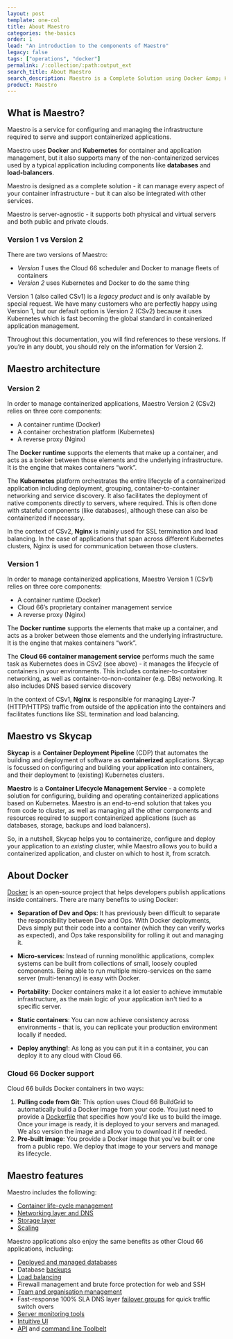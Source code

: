```yaml
---
layout: post
template: one-col
title: About Maestro
categories: the-basics
order: 1
lead: "An introduction to the components of Maestro"
legacy: false
tags: ["operations", "docker"]
permalink: /:collection/:path:output_ext
search_title: About Maestro
search_description: Maestro is a Complete Solution using Docker &amp; Kubernetes for Building and Managing Containerized Infrastructure, on any Cloud or your own Servers.
product: Maestro  
---
```


## What is Maestro?

Maestro is a service for configuring and managing the infrastructure required to serve and support containerized applications.

Maestro uses **Docker** and **Kubernetes** for container and application management, but it also supports many of the non-containerized services used by a typical application including components like **databases** and **load-balancers**.

Maestro is designed as a complete solution - it can manage every aspect of your container infrastructure - but it can also be integrated with other services.

Maestro is server-agnostic - it supports both physical and virtual servers and both public and private clouds.

### Version 1 vs Version 2

There are two versions of Maestro:

* *Version 1* uses the Cloud 66 scheduler and Docker to manage fleets of containers
* *Version 2* uses Kubernetes and Docker to do the same thing

Version 1 (also called CSv1) is a *legacy product* and is only available by special request. We have many customers who are perfectly happy using Version 1, but our default option is Version 2 (CSv2) because it uses Kubernetes which is fast becoming the global standard in containerized application management.

Throughout this documentation, you will find references to these versions. If you’re in any doubt, you should rely on the information for Version 2.

## Maestro architecture

### Version 2

In order to manage containerized applications, Maestro Version 2 (CSv2) relies on three core components:

* A container runtime (Docker)
* A container orchestration platform (Kubernetes)
* A reverse proxy (Nginx)

The **Docker runtime** supports the elements that make up a container, and acts as a broker between those elements and the underlying infrastructure. It is the engine that makes containers “work”.

The **Kubernetes** platform orchestrates the entire lifecycle of a containerized application including deployment, grouping, container-to-container networking and service discovery. It also facilitates the deployment of native components directly to servers, where required. This is often done with stateful components (like databases), although these can also be containerized if necessary.

In the context of CSv2, **Nginx** is mainly used for SSL termination and load balancing. In the case of applications that span across different Kubernetes clusters, Nginx is used for communication between those clusters.

### Version 1

In order to manage containerized applications, Maestro Version 1 (CSv1) relies on three core components:

* A container runtime (Docker)
* Cloud 66’s proprietary container management service
* A reverse proxy (Nginx)

The **Docker runtime** supports the elements that make up a container, and acts as a broker between those elements and the underlying infrastructure. It is the engine that makes containers “work”.

The **Cloud 66 container management service** performs much the same task as Kubernetes does in CSv2 (see above) - it manages the lifecycle of containers in your environments. This includes container-to-container networking, as well as container-to-non-container (e.g. DBs) networking. It also includes DNS based service discovery

In the context of CSv1, **Nginx** is responsible for managing Layer-7 (HTTP/HTTPS) traffic from outside of the application into the containers and facilitates functions like SSL termination and load balancing.

## Maestro vs Skycap

**Skycap** is a **Container Deployment Pipeline** (CDP) that automates the building and deployment of software as **containerized** applications. Skycap is focussed on configuring and building your application into containers, and their deployment to (existing) Kubernetes clusters.

**Maestro** is a **Container Lifecycle Management Service** - a complete solution for configuring, building and operating containerized applications based on Kubernetes. Maestro is an end-to-end solution that takes you from code to cluster, as well as managing all the other components and resources required to support containerized applications (such as databases, storage, backups and load balancers).

So, in a nutshell, Skycap helps you to containerize, configure and deploy your application to an *existing* cluster, while Maestro allows you to build a containerized application, and cluster on which to host it, from scratch.

## About Docker

[Docker](https://www.docker.com/) is an open-source project that helps developers publish applications inside containers. There are many benefits to using Docker:

- **Separation of Dev and Ops**: It has previously been difficult to separate the responsibility between Dev and Ops. With Docker deployments, Devs simply put their code into a container (which they can verify works as expected), and Ops take responsibility for rolling it out and managing it.

- **Micro-services**: Instead of running monolithic applications, complex systems can be built from collections of small, loosely coupled components. Being able to run multiple micro-services on the same server (multi-tenancy) is easy with Docker.

- **Portability**: Docker containers make it a lot easier to achieve immutable infrastructure, as the main logic of your application isn't tied to a specific server.

- **Static containers**: You can now achieve consistency across environments - that is, you can replicate your production environment locally if needed.

- **Deploy anything!**: As long as you can put it in a container, you can deploy it to any cloud with Cloud 66.

### Cloud 66 Docker support

Cloud 66 builds Docker containers in two ways:

1. **Pulling code from Git**: This option uses Cloud 66 BuildGrid to automatically build a Docker image from your code. You just need to provide a [Dockerfile](https://docs.docker.com/reference/builder/) that specifies how you'd like us to build the image. Once your image is ready, it is deployed to your servers and managed. We also version the image and allow you to download it if needed.
2. **Pre-built image**: You provide a Docker image that you've built or one from a public repo. We deploy that image to your servers and manage its lifecycle.

## Maestro features

Maestro includes the following:

- [Container life-cycle management](/maestro/quickstarts/getting_started.html)
- [Networking layer and DNS](/maestro/how-to-guides/deployment/service-network-configuration.html)
- [Storage layer](/maestro/how-to-guides/deployment/service-storage.html)
- [Scaling](/maestro/how-to-guides/scaling/)

Maestro applications also enjoy the same benefits as other Cloud 66 applications, including:

- [Deployed and managed databases](/maestro/how-to-guides/databases/database-customization.html)
- Database [backups](/maestro/how-to-guides/databases/shells/manage-backups.html)
- [Load balancing](/maestro/tutorials/load-balancing.html)
- Firewall management and brute force protection for web and SSH
- [Team and organisation management](/maestro/account/team-accounts.html)
- Fast-response 100% SLA DNS layer [failover groups](/maestro/tutorials/failover-groups.html) for quick traffic switch overs
- [Server monitoring tools](/maestro/how-to-guides/deployment/setting-up-custom-livelogs.html)
- [Intuitive UI](https://app.cloud66.com/dashboard)
- [API](http://developers.cloud66.com) and [command line Toolbelt](/maestro/quickstarts/using-cloud66-toolbelt.html)
